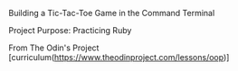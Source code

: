 Building a Tic-Tac-Toe Game in the Command Terminal

Project Purpose: Practicing Ruby

From The Odin's Project [curriculum(https://www.theodinproject.com/lessons/oop)]

